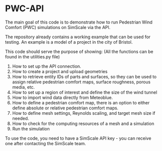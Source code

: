 # PWC-API
The main goal of this code is to demonstrate how to run Pedestrian Wind Comfort (PWC) simulations on SimScale via the API.

The repository already contains a working example that can be used for testing. An example is a model of a project in the city of Bristol.

This code should serve the purpose of showing: (All the functions can be found in the utilities.py file)

1. How to set up the API connection.
2. How to create a project and upload geometries
3. How to retrieve entity IDs of parts and surfaces, so they can be used to assign relative pedestrian comfort maps, surface roughness, porous media, etc.   
4. How to set up a region of interest and define the size of the wind tunnel 
5. How to import wind data directly from Meteoblue. 
6. How to define a pedestrian comfort map, there is an option to either define absolute or relative pedestrian comfort maps.
7. How to define mesh settings, Reynolds scaling, and target mesh size if needed. 
8. How to check for the computing resources of a mesh and a simulation
9. Run the simulation

To use the code, you need to have a SimScale API key - you can receive one after contacting the SimScale team.
